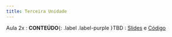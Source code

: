 ```yaml
---
title: Terceira Unidade
---
```


Aula 2x
: **CONTEÚDO**{: .label .label-purple }TBD
  : [Slides](assets/aulas/tbd.pdf) e [Código](assets/aulas/tbd.zip)

